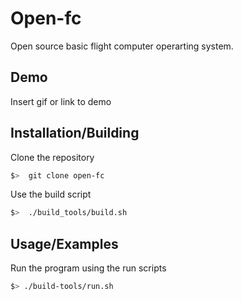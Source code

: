 
# Open-fc

Open source basic flight computer operarting system.




## Demo

Insert gif or link to demo


## Installation/Building

Clone the repository

```bash
$>  git clone open-fc
```

Use the build script
```bash
$>  ./build_tools/build.sh
```
    
## Usage/Examples
Run the program using the run scripts
```bash
$> ./build-tools/run.sh
```